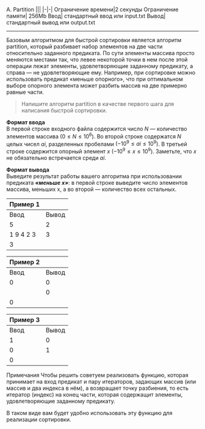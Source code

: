 A. Partition
|||
|-|-|
Ограничение времени|2 секунды
Ограничение памяти|	256Mb
Ввод|	стандартный ввод или input.txt
Вывод|	стандартный вывод или output.txt
<hr>

Базовым алгоритмом для быстрой сортировки является алгоритм partition, который разбивает набор элементов на две части относительно заданного предиката.
По сути элементы массива просто меняются местами так, что левее некоторой точки в нем после этой операции лежат элементы, удовлетворяющие заданному предикату, а справа — не удовлетворяющие ему.
Например, при сортировке можно использовать предикат «меньше опорного», что при оптимальном выборе опорного элемента может разбить массив на две примерно равные части.

> Напишите алгоритм partition в качестве первого шага для написания быстрой сортировки.

**Формат ввода**<br>
В первой строке входного файла содержится число $N$ — количество элементов массива $(0 ≤ N ≤ 10^6)$.
Во второй строке содержатся $N$ целых чисел $ai$, разделенных пробелами $(-10^9 ≤ ai ≤ 10^9)$.
В третьей строке содержится опорный элемент $x$ $(-10^9 ≤ x ≤ 10^9)$.
Заметьте, что $x$ не обязательно встречается среди $ai$.

**Формат вывода**<br>
Выведите результат работы вашего алгоритма при использовании предиката **_«меньше x»_**: в первой строке выведите число элементов массива, меньших x, а во второй — количество всех остальных.

|Пример 1||
|-|-|
Ввод|	Вывод
5|2
1 9 4 2 3|3
3|

|Пример 2||
|-|-|
Ввод|	Вывод
0|0
||0
0|

|Пример 3||
|-|-|
Ввод|	Вывод
1|0
0|1
0|

Примечания
Чтобы решить советуем реализовать функцию, которая принимает на вход предикат и пару итераторов, задающих массив (или массив и два индекса в нём), а возвращает точку разбиения, то есть итератор (индекс) на конец части, которая содержащит элементы, удовлетворяющие заданному предикату.

В таком виде вам будет удобно использовать эту функцию для реализации сортировки.